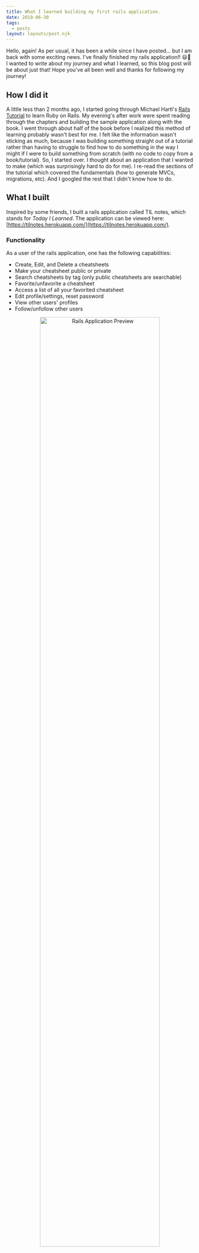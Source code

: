 ```yaml
---
title: What I learned building my first rails application.
date: 2019-06-30
tags:
  - posts
layout: layouts/post.njk
---
```


Hello, again! As per usual, it has been a while since I have posted... but I am back with some exciting news. I've finally finished my rails application!! 😃🎉 I wanted to write about my journey and what I learned, so this blog post will be about just that! Hope you've all been well and thanks for following my journey!

## How I did it

A little less than 2 months ago, I started going through Michael Hartl's [Rails Tutorial](https://www.railstutorial.org/) to learn Ruby on Rails. My evening's after work were spent reading through the chapters and building the sample application along with the book. I went through about half of the book before I realized this method of learning probably wasn't best for me. I felt like the information wasn't sticking as much, because I was building something straight out of a tutorial rather than having to struggle to find how to do something in the way I might if I were to build something from scratch (with no code to copy from a book/tutorial). So, I started over. I thought about an application that I wanted to make (which was surprisingly hard to do for me). I re-read the sections of the tutorial which covered the fundamentals (how to generate MVCs, migrations, etc). And I googled the rest that I didn't know how to do.

## What I built

Inspired by some friends, I built a rails application called TIL notes, which stands for _Today I Learned_. The application can be viewed here: [https://tilnotes.herokuapp.com/](https://tilnotes.herokuapp.com/).

### Functionality

As a user of the rails application, one has the following capabilities:

- Create, Edit, and Delete a cheatsheets
- Make your cheatsheet public or private
- Search cheatsheets by tag (only public cheatsheets are searchable)
- Favorite/unfavorite a cheatsheet
- Access a list of all your favorited cheatsheet
- Edit profile/settings, reset password
- View other users' profiles
- Follow/unfollow other users

<p align="center">
 <img src="https://i.imgur.com/tsUIIiG.jpg" alt="Rails Application Preview" width="80%">
</p>

## What I learned

This being my first real rails application, I learned a ton!!! I'll attempt to list what I learned below, but I may be forgetting to include a thing or two...

### Rails Things

- How to generate a model and controller
- How to generate a database migration
- How to reset, migrate, and seed the database to show fake data
- How to create templates using embedded Ruby
- How to create partials to use in views
- How to use persistent cookies to maintain state and remember users
- How to generate Action Mailer actions and views to send email
- How to use a generated token to create a unique URL to activate users
- How to identify users for password resets (hashed reset digest to identify valid reset requests)
- How to create an association between models (`has_many` and `belongs_to` methods in the Models)
- How to query for Active Record selections
- How to use Ajax to asynchronously send requests to the server without leaving the page (used in the following users and favoriting cheatsheet actions)

### Other Things

- How to practice Test-Driven Development / Behavior Driven Development
- Write tests first to help predict course of development and document what is planned to be achieved in terms of test coverage.
- Run tests that fail.
- Write code to get the tests to pass.
- How to write requests specs with Rspec and the difference between request specs and controller specs
- Request specs include full routing and are designed to drive behavior
- using Git to organize the project, creating new branches for different features, creating PRs (thanks to my friends who reviewed them!!), etc
- How to use FactoryBot to set up objects to test with
- How to use SimpleCov to track files and their coverage

## What's next?

As much as I would like to continue working on this rails application, I know that my time is best spent moving on to the next thing. What that is, I'm not exactly sure yet. I may continue to go through the rest of [The Odin Project](https://www.theodinproject.com) or I may sit down and study some Object Oriented Design Principles in Ruby... I suppose I will keep you posted once I figure it out.

Thanks for reading! 💝
